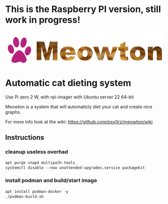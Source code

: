 # This is the Raspberry PI version, still work in progress!

![logo](https://raw.githubusercontent.com/psy0rz/meowton/rpi/logo/meowton-colored.png)

# Automatic cat dieting system 

Use Pi zero 2 W, with  rpi-imager with Ubuntu server 22 64-bit

Meowton is a system that will automaticly diet your cat and create nice graphs.

For more info look at the wiki: https://github.com/psy0rz/meowton/wiki


## Instructions 

### cleanup useless overhad

```console
apt purge snapd multipath-tools
systemctl disable --now unattended-upgrades.service packagekit

```

### install podman and build/start image

```console
apt install podman-docker -y
./podman-build.sh
```

